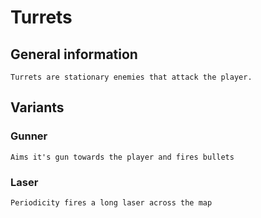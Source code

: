 # Turrets

## General information

    Turrets are stationary enemies that attack the player.

## Variants

### Gunner

    Aims it's gun towards the player and fires bullets

### Laser

    Periodicity fires a long laser across the map
